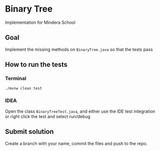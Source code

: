 # Binary Tree 

Implementation for Mindera School

## Goal

Implement the missing methods on `BinaryTree.java` so that the tests pass

## How to run the tests

### Terminal

`./mvnw clean test`

### IDEA

Open the class `BinaryTreeTest.java`, and either use the IDE test integration or 
right click the test and select run/debug

## Submit solution

Create a branch with your name, commit the files and push to the repo.